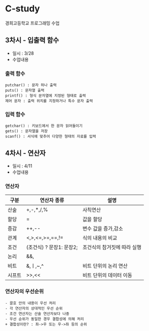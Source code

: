 # C-study
경희고등학교 프로그래밍 수업

## 3차시 - 입출력 함수
- 일시 : 3/28
- 수업내용
### 출력 함수
	putchar() : 문자 하나 출력 
	puts() : 문자열 출력
	printf() : 형식 문자열에 지정된 형태로 출력
	제어 문자 : 출력 위치를 지정하거나 특수 문자 출력

### 입력 함수
	getchar() : 키보드에서 한 문자 읽어들이기
	gets() : 문자열을 저장
	scanf() : 서식에 맞추어 다양한 형태의 자료를 입력

## 4차시 - 연산자
- 일시 : 4/11
- 수업내용 
### 연산자
|구분|연산자 종류| 설명|
|----|--------|----|
|산술|+,-,*,/,%|사칙연산|
|할당|=|값을 할당|
|증감|++,--|변수 값을 증가,감소|
|관계|<,>,<=,>=,==,!=|식의 내용의 비교|
|조건|(조건식) ? 문장1: 문장2;|조건식의 참거짓에 따라 실행|
|논리|&&,||,!|논리 연산을 할때 사용|
|비트|&,ㅣ,~,^|비트 단위의 논리 연산|
|시프트|>>,<<|비트 단위의 데이터 이동|

### 연산자의 우선순위
	- 괄호 안의 내용이 우선 처리
	- 각 연산자의 상대적인 우선 순위
	- 조건 연산자는 산술 연산자보다 나중
	- 우선 순위가 동일한 경우 결합성에 의해 처리
	+ 결합성이란? : 좌->우 또는 우->좌 등의 순위

